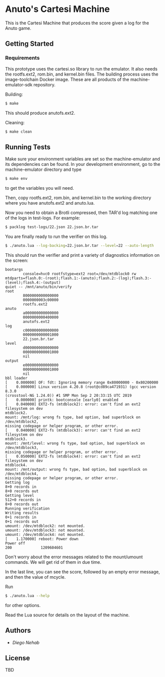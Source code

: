 # Anuto's Cartesi Machine

This is the Cartesi Machine that produces the score given a log for the Anuto
game.

## Getting Started

### Requirements

This prototype uses the cartesi.so library to run the emulator. It also needs
the rootfs.ext2, rom.bin, and kernel.bin files. The building process uses
the image-toolchain Docker image. These are all products of the machine-emulator-sdk repository.

Building:

```bash
$ make
```
This should produce anutofs.ext2.

Cleaning:

```bash
$ make clean
```

## Running Tests

Make sure your environment variables are set so the machine-emulator and its
dependencies can be found. In your development environment, go to the
machine-emulator directory and type

```bash
$ make env
```

to get the variables you will need.

Then, copy rootfs.ext2, rom.bin, and kernel.bin to the working directory where
you have anutofs.ext2 and anuto.lua.

Now you need to obtain a Brotli compressed, then TAR'd log matching one of the
logs in test-logs. For example:

```bash
$ packlog test-logs/22.json 22.json.br.tar
```

You are finally ready to run the verifier on this log.

```bash
$ ./anuto.lua --log-backing=22.json.br.tar --level=22 --auto-length
```

This should run the verifier and print a variety of diagnostics information on
the screen:

```
bootargs
        console=hvc0 rootfstype=ext2 root=/dev/mtdblock0 rw
mtdparts=flash.0:-(root);flash.1:-(anuto);flash.2:-(log);flash.3:-(level);flash.4:-(output)
quiet -- /mnt/anuto/bin/verify
root
        8000000000000000
        0000000003c00000
        rootfs.ext2
anuto
        a000000000000000
        0000000000400000
        anutofs.ext2
log
        c000000000000000
        0000000000001000
        22.json.br.tar
level
        d000000000000000
        0000000000001000
        nil
output
        e000000000000000
        0000000000001000
        nil
bbl loader
[    0.000000] OF: fdt: Ignoring memory range 0x80000000 - 0x80200000
[    0.000000] Linux version 4.20.8 (root@cd89ca471931) (gcc version 8.3.0
(crosstool-NG 1.24.0)) #1 SMP Mon Sep 2 20:33:15 UTC 2019
[    0.000000] printk: bootconsole [early0] enabled
[    0.040000] EXT2-fs (mtdblock2): error: can't find an ext2 filesystem on dev
mtdblock2.
mount: /mnt/log: wrong fs type, bad option, bad superblock on /dev/mtdblock2,
missing codepage or helper program, or other error.
[    0.040000] EXT2-fs (mtdblock3): error: can't find an ext2 filesystem on dev
mtdblock3.
mount: /mnt/level: wrong fs type, bad option, bad superblock on /dev/mtdblock3,
missing codepage or helper program, or other error.
[    0.050000] EXT2-fs (mtdblock4): error: can't find an ext2 filesystem on dev
mtdblock4.
mount: /mnt/output: wrong fs type, bad option, bad superblock on /dev/mtdblock4,
missing codepage or helper program, or other error.
Getting log
8+0 records in
8+0 records out
Getting level
512+0 records in
8+0 records out
Running verification
Writing results
0+1 records in
0+1 records out
umount: /dev/mtdblock2: not mounted.
umount: /dev/mtdblock3: not mounted.
umount: /dev/mtdblock4: not mounted.
[    1.170000] reboot: Power down
Power off
200             1209604601
```

Don't worry about the error messages related to the mount/umount commands. We will get rid of them in due time.

In the last line, you can see the score, followed by an empty error message, and
then the value of mcycle.

Run

```bash
$ ./anuto.lua --help
```

for other options.

Read the Lua source for details on the layout of the machine.

## Authors

* *Diego Nehab*

## License

TBD
